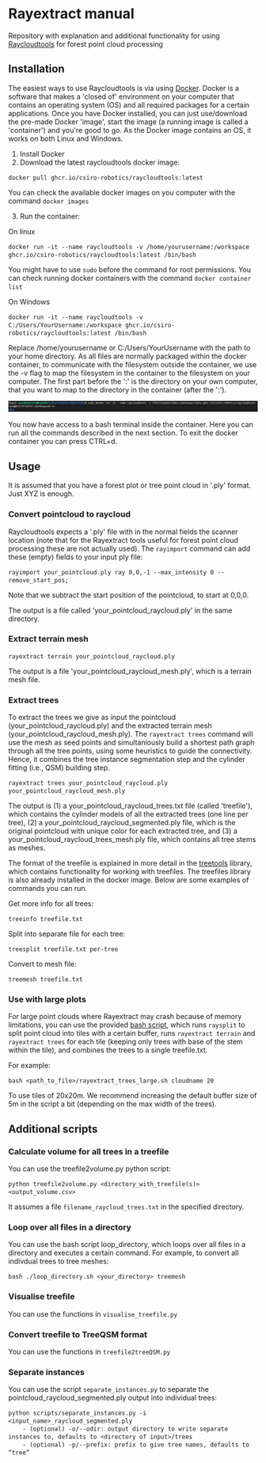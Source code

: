 # Rayextract manual
Repository with explanation and additional functionality for using [Raycloudtools](https://github.com/csiro-robotics/raycloudtools) for forest point cloud processing

## Installation

The easiest ways to use Raycloudtools is via using [Docker](https://www.docker.com/). Docker is a software that makes a 'closed of' environment on your computer that contains an operating system (OS) and all required packages for a certain applications. Once you have Docker installed, you can just use/download the pre-made Docker 'image', start the image (a running image is called a 'container') and you're good to go. As the Docker image contains an OS, it works on both Linux and Windows.

1. Install Docker
2. Download the latest raycloudtools docker image:

```
docker pull ghcr.io/csiro-robotics/raycloudtools:latest
```

You can check the available docker images on you computer with the command ```docker images```

3. Run the container:

On linux
```
docker run -it --name raycloudtools -v /home/yourusername:/workspace ghcr.io/csiro-robotics/raycloudtools:latest /bin/bash
```
You might have to use `sudo` before the command for root permissions.
You can check running docker containers with the command `docker container list`

On Windows
```
docker run -it --name raycloudtools -v C:/Users/YourUsername:/workspace ghcr.io/csiro-robotics/raycloudtools:latest /bin/bash
```

Replace /home/yourusername or C:/Users/YourUsername with the path to your home directory. As all files are normally packaged within the docker container, to communicate with the filesystem outside the container, we use the -v flag to map the filesystem in the container to the filesystem on your computer. The first part before the ':' is the directory on your own computer, that you want to map to the directory in the container (after the ':').  

![](./img/docker_run_snip.PNG)

You now have access to a bash terminal inside the container. Here you can run all the commands described in the next section. To exit the docker container you can press CTRL+d.


## Usage

It is assumed that you have a forest plot or tree point cloud in '.ply' format. Just XYZ is enough. 

### Convert pointcloud to raycloud

Raycloudtools expects a '.ply' file with in the normal fields the scanner location (note that for the Rayextract tools useful for forest point cloud processing these are not actually used). The `rayimport` command can add these (empty) fields to your input ply file: 

```
rayimport your_pointcloud.ply ray 0,0,-1 --max_intensity 0 --remove_start_pos; 
```

Note that we subtract the start position of the pointcloud, to start at 0,0,0.

The output is a file called 'your_pointcloud_raycloud.ply' in the same directory. 

### Extract terrain mesh

```
rayextract terrain your_pointcloud_raycloud.ply
```

The output is a file 'your_pointcloud_raycloud_mesh.ply', which is a terrain mesh file.

### Extract trees

To extract the trees we give as input the pointcloud (your_pointcloud_raycloud.ply) and the extracted terrain mesh (your_pointcloud_raycloud_mesh.ply). The `rayextract trees` command will use the mesh as seed points and simultaniously build a shortest path graph through all the tree points, using some heuristics to guide the connectivity. Hence, it combines the tree instance segmentation step and the cylinder fitting (i.e., QSM) building step.   

```
rayextract trees your_pointcloud_raycloud.ply your_pointcloud_raycloud_mesh.ply
```

The output is (1) a your_pointcloud_raycloud_trees.txt file (called 'treefile'), which contains the cylinder models of all the extracted trees (one line per tree), (2) a your_pointcloud_raycloud_segmented.ply file, which is the original pointcloud with unique color for each extracted tree, and (3) a your_pointcloud_raycloud_trees_mesh.ply file, which contains all tree stems as meshes. 

The format of the treefile is explained in more detail in the [treetools](https://github.com/csiro-robotics/treetools) library, which contains functionality for working with treefiles. The treefiles library is also already installed in the docker image. Below are some examples of commands you can run.

Get more info for all trees:

```
treeinfo treefile.txt 
```

Split into separate file for each tree:

```
treesplit treefile.txt per-tree
```

Convert to mesh file:

```
treemesh treefile.txt
```

### Use with large plots

For large point clouds where Rayextract may crash because of memory limitations, you can use the provided [bash script](https://github.com/qforestlab/raycloudtools/blob/main/scripts/rayextract_trees_large.sh), which runs `raysplit` to split point cloud into tiles with a certain buffer, runs `rayextract terrain` and `rayextract trees` for each tile (keeping only trees with base of the stem within the tile), and combines the trees to a single treefile.txt.

For example:
```
bash <path_to_file>/rayextract_trees_large.sh cloudname 20
```
To use tiles of 20x20m. We recommend increasing the default buffer size of 5m in the script a bit (depending on the max width of the trees).

## Additional scripts

### Calculate volume for all trees in a treefile

You can use the treefile2volume.py python script:

``` 
python treefile2volume.py <directory_with_treefile(s)> <output_volume.csv>
```

It assumes a file `filename_raycloud_trees.txt` in the specified directory.

### Loop over all files in a directory

You can use the bash script loop_directory, which loops over all files in a directory and executes a certain command. For example, to convert all indivdual trees to tree meshes:

```
bash ./loop_directory.sh <your_directory> treemesh
```

### Visualise treefile

You can use the functions in `visualise_treefile.py`

### Convert treefile to TreeQSM format

You can use the functions in `treefile2treeQSM.py`

### Separate instances

You can use the script `separate_instances.py` to separate the pointcloud_raycloud_segmented.ply output into individual trees: 

```
python scripts/separate_instances.py -i <input_name>_raycloud_segmented.ply
    - (optional) -o/--odir: output directory to write separate instances to, defaults to <directory of input>/trees
    - (optional) -p/--prefix: prefix to give tree names, defaults to “tree”
```